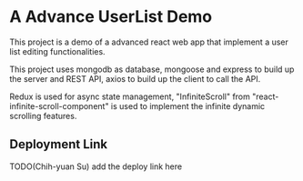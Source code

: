 # A Advance UserList Demo

This project is a demo of a advanced react web app that implement a user list editing functionalities.

This project uses mongodb as database, mongoose and express to build up the server and REST API, axios to build up the client to call the API.

Redux is used for async state management, "InfiniteScroll" from "react-infinite-scroll-component" is used to implement the infinite dynamic scrolling features.

## Deployment Link

TODO(Chih-yuan Su) add the deploy link here
